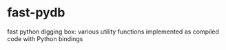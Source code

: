 # fast-pydb
fast python digging box: various utility functions implemented as compiled code with Python bindings
